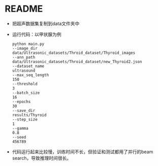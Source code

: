# README



- 把超声数据集复制到data文件夹中

- 运行代码：以甲状腺为例

  ```
  python main.py
  --image_dir
  data/Ultrasonic_datasets/Throid_dataset/Thyroid_images
  --ann_path
  data/Ultrasonic_datasets/Throid_dataset/new_Thyroid2.json
  --dataset_name
  ultrasound
  --max_seq_length
  150
  --threshold
  3
  --batch_size
  16
  --epochs
  30
  --save_dir
  results/Thyroid
  --step_size
  1
  --gamma
  0.8
  --seed
  456789
  ```

- 代码运行起来比较慢，训练时间不长，但验证和测试都用了并行的beam search，导致推理时间很长。